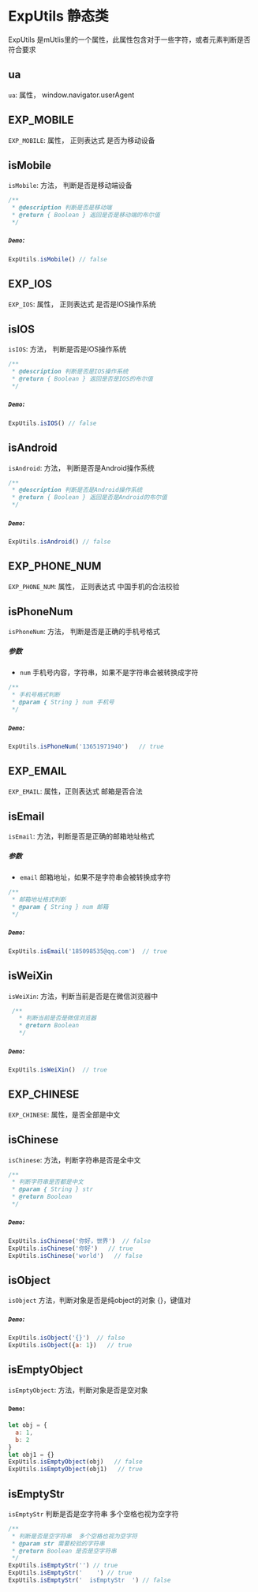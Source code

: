 # ExpUtils 静态类
ExpUtils 是mUtlis里的一个属性，此属性包含对于一些字符，或者元素判断是否符合要求

## ua
`ua`: 属性， window.navigator.userAgent

## EXP_MOBILE
`EXP_MOBILE`: 属性， 正则表达式 是否为移动设备

## isMobile
`isMobile`: 方法， 判断是否是移动端设备
```js
/**
 * @description 判断是否是移动端
 * @return { Boolean } 返回是否是移动端的布尔值
 */
```
##### `Demo`:
```js
ExpUtils.isMobile() // false
```

## EXP_IOS
`EXP_IOS`: 属性， 正则表达式 是否是IOS操作系统

## isIOS
`isIOS`: 方法， 判断是否是IOS操作系统
```js
/**
 * @description 判断是否是IOS操作系统
 * @return { Boolean } 返回是否是IOS的布尔值
 */
```
##### `Demo`:
```js
ExpUtils.isIOS() // false
```

## isAndroid
`isAndroid`: 方法， 判断是否是Android操作系统
```js
/**
 * @description 判断是否是Android操作系统
 * @return { Boolean } 返回是否是Android的布尔值
 */
```
##### `Demo`:
```js
ExpUtils.isAndroid() // false
```

## EXP_PHONE_NUM
`EXP_PHONE_NUM`: 属性， 正则表达式 中国手机的合法校验

## isPhoneNum
`isPhoneNum`: 方法， 判断是否是正确的手机号格式
##### 参数
  - `num` 手机号内容，字符串，如果不是字符串会被转换成字符
```js
/**
 * 手机号格式判断
 * @param { String } num 手机号
 */
```
##### `Demo`:
```js
ExpUtils.isPhoneNum('13651971940')   // true
```

## EXP_EMAIL
`EXP_EMAIL`: 属性，正则表达式 邮箱是否合法

## isEmail
`isEmail`: 方法，判断是否是正确的邮箱地址格式
##### 参数
  - `email` 邮箱地址，如果不是字符串会被转换成字符
```js
/**
 * 邮箱地址格式判断
 * @param { String } num 邮箱
 */
```
##### `Demo`:
```js
ExpUtils.isEmail('185098535@qq.com')  // true
```

## isWeiXin
`isWeiXin`: 方法，判断当前是否是在微信浏览器中
```js
 /**
   * 判断当前是否是微信浏览器
   * @return Boolean 
   */
```
##### `Demo`:
```js
ExpUtils.isWeiXin()  // true
```

## EXP_CHINESE
`EXP_CHINESE`: 属性，是否全部是中文

## isChinese
`isChinese`: 方法，判断字符串是否是全中文
```js
/**
 * 判断字符串是否都是中文
 * @param { String } str 
 * @return Boolean 
 */
```
##### `Demo`:
```js
ExpUtils.isChinese('你好，世界')  // false
ExpUtils.isChinese('你好')   // true
ExpUtils.isChinese('world')   // false
```

## isObject
`isObject` 方法，判断对象是否是纯object的对象 {}，键值对
##### `Demo`:
```js
ExpUtils.isObject('{}')  // false
ExpUtils.isObject({a: 1})   // true
```

## isEmptyObject
`isEmptyObject`: 方法，判断对象是否是空对象
#### `Demo`:
```js
let obj = {
  a: 1,
  b: 2
}
let obj1 = {}
ExpUtils.isEmptyObject(obj)   // false
ExpUtils.isEmptyObject(obj1)   // true
```

## isEmptyStr
`isEmptyStr` 判断是否是空字符串  多个空格也视为空字符
```ts
/**
 * 判断是否是空字符串  多个空格也视为空字符
 * @param str 需要校验的字符串
 * @return Boolean 是否是空字符串
 */
ExpUtils.isEmptyStr('') // true
ExpUtils.isEmptyStr('    ') // true
ExpUtils.isEmptyStr('  isEmptyStr  ') // false
```
